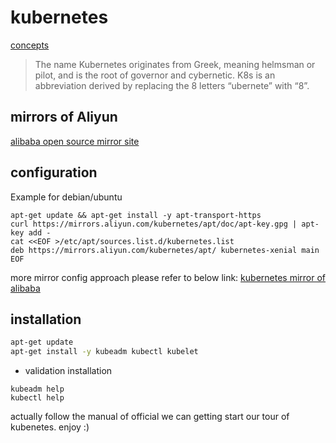 # kubernetes 
[concepts](https://kubernetes.io/docs/concepts/)

> The name Kubernetes originates from Greek, meaning helmsman or pilot, and is the root of governor and cybernetic. K8s is an abbreviation derived by replacing the 8 letters “ubernete” with “8”.


## mirrors of Aliyun
[alibaba open source mirror site](https://opsx.alibaba.com/)

## configuration
Example for debian/ubuntu
```
apt-get update && apt-get install -y apt-transport-https
curl https://mirrors.aliyun.com/kubernetes/apt/doc/apt-key.gpg | apt-key add - 
cat <<EOF >/etc/apt/sources.list.d/kubernetes.list
deb https://mirrors.aliyun.com/kubernetes/apt/ kubernetes-xenial main
EOF  
```
more mirror config approach please refer to below link:
[kubernetes mirror of alibaba](https://opsx.alibaba.com/mirror?lang=en-US)

## installation 
```bash
apt-get update
apt-get install -y kubeadm kubectl kubelet
```
- validation installation
```
kubeadm help
kubectl help
```
actually follow the manual of official we can getting start our tour of kubenetes.
enjoy :)
